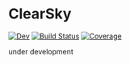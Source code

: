 # ClearSky

<!--- [![Stable](https://img.shields.io/badge/docs-stable-blue.svg)](https://wordsworthgroup.github.io/ClearSky.jl/stable) --->
[![Dev](https://img.shields.io/badge/docs-dev-blue.svg)](https://wordsworthgroup.github.io/ClearSky.jl/dev)
[![Build Status](https://github.com/wordsworthgroup/ClearSky.jl/workflows/CI/badge.svg)](https://github.com/wordsworthgroup/ClearSky.jl/actions)
[![Coverage](https://codecov.io/gh/wordsworthgroup/ClearSky.jl/branch/master/graph/badge.svg)](https://codecov.io/gh/wordsworthgroup/ClearSky.jl)

under development
